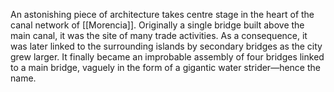 An astonishing piece of architecture takes centre stage in the heart of the canal network of [[Morencia]]. Originally a single bridge built above the main canal, it was the site of many trade activities. As a consequence, it was later linked to the surrounding islands by secondary bridges as the city grew larger. It finally became an improbable assembly of four bridges linked to a main bridge, vaguely in the form of a gigantic water strider—hence the name.